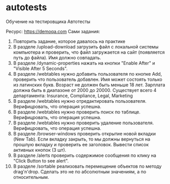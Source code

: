 # autotests
Обучение на тестировщика
Автотесты

Ресурс: https://demoqa.com
Сами задания:
1) Повторить задание, которое давалось на практике
2) В разделе /upload-download загрузить файл с локальной системы компьютера и проверить, что файл загружается на сайт (появляется путь до файла). Имя должно совпадать.
3) В разделе /dynamic-properties нажать на кнопки "Enable After" и "Visible After 5 Seconds".
4) В разделе /webtables нужно добавить пользователя по кнопке Add, проверить что пользователь добавлен.
    Имя может состоять только из латинских букв.
    Возраст не должен быть меньше 18 лет.
    Зарплата должна быть в диапазоне от 2000 до 20000.
    Существует всего 4 департамента: Insurance, Compliance, Legal, Marketing
5) В разделе /webtables нужно отредактировать пользователя. Верифицровать, что операция успешна.
6) В разделе /webtables нужно проверить поиск по таблице. Верифицровать, что операция успешна.
7) В разделе /webtables нужно проверить удаление пользователя. Верифицровать, что операция успешна.
8) В разделе /browser-windows проверить открытие новой вкладки (New Tab). Если вкладку закрыть, то мы должны вернуться на прошлую вкладку и проверить ее заголовок.
   Вывести список активных кнопок (3 шт).
9) В разделе /alerts проверить содержимое сообщения по клику на "Click Button to see alert".
10) В разделе /sortable реализовать перемещение объектов по методу drag'n'drop. Сделать это не по абсолютным значениям, а по относительным.
